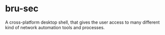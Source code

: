 # bru-sec
A cross-platform desktop shell, that gives the user access to many different kind of network automation tools and processes.
